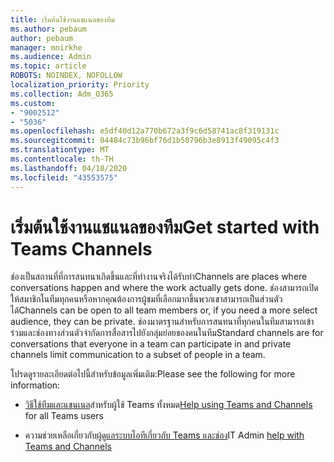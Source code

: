 ```yaml
---
title: เริ่มต้นใช้งานแชแนลของทีม
ms.author: pebaum
author: pebaum
manager: mnirkhe
ms.audience: Admin
ms.topic: article
ROBOTS: NOINDEX, NOFOLLOW
localization_priority: Priority
ms.collection: Adm_O365
ms.custom:
- "9002512"
- "5036"
ms.openlocfilehash: e5df40d12a770b672a3f9c6d58741ac8f319131c
ms.sourcegitcommit: 04484c73b96bf76d1b50796b3e8913f49095c4f3
ms.translationtype: MT
ms.contentlocale: th-TH
ms.lasthandoff: 04/18/2020
ms.locfileid: "43553575"
---
```

# <a name="get-started-with-teams-channels"></a><span data-ttu-id="5c1f1-102">เริ่มต้นใช้งานแชแนลของทีม</span><span class="sxs-lookup"><span data-stu-id="5c1f1-102">Get started with Teams Channels</span></span>

<span data-ttu-id="5c1f1-103">ช่องเป็นสถานที่ที่การสนทนาเกิดขึ้นและที่ทํางานจริงได้รับทํา</span><span class="sxs-lookup"><span data-stu-id="5c1f1-103">Channels are places where conversations happen and where the work actually gets done.</span></span> <span data-ttu-id="5c1f1-104">ช่องสามารถเปิดให้สมาชิกในทีมทุกคนหรือหากคุณต้องการผู้ชมที่เลือกมากขึ้นพวกเขาสามารถเป็นส่วนตัวได้</span><span class="sxs-lookup"><span data-stu-id="5c1f1-104">Channels can be open to all team members or, if you need a more select audience, they can be private.</span></span> <span data-ttu-id="5c1f1-105">ช่องมาตรฐานสําหรับการสนทนาที่ทุกคนในทีมสามารถเข้าร่วมและช่องทางส่วนตัวจํากัดการสื่อสารไปยังกลุ่มย่อยของคนในทีม</span><span class="sxs-lookup"><span data-stu-id="5c1f1-105">Standard channels are for conversations that everyone in a team can participate in and private channels limit communication to a subset of people in a team.</span></span>

<span data-ttu-id="5c1f1-106">โปรดดูรายละเอียดต่อไปนี้สําหรับข้อมูลเพิ่มเติม:</span><span class="sxs-lookup"><span data-stu-id="5c1f1-106">Please see the following for more information:</span></span>

- <span data-ttu-id="5c1f1-107">[วิธีใช้ทีมและแชนเนล](https://support.office.com/article/teams-and-channels-df38ae23-8f85-46d3-b071-cb11b9de5499)สําหรับผู้ใช้ Teams ทั้งหมด</span><span class="sxs-lookup"><span data-stu-id="5c1f1-107">[Help using Teams and Channels](https://support.office.com/article/teams-and-channels-df38ae23-8f85-46d3-b071-cb11b9de5499) for all Teams users</span></span>

- <span data-ttu-id="5c1f1-108">ความช่วยเหลือเกี่ยวกับ[ผู้ดูแลระบบไอทีเกี่ยวกับ Teams และช่อง](https://docs.microsoft.com/microsoftteams/teams-channels-overview)</span><span class="sxs-lookup"><span data-stu-id="5c1f1-108">IT Admin [help with Teams and Channels](https://docs.microsoft.com/microsoftteams/teams-channels-overview)</span></span> 
